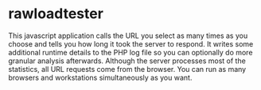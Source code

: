# rawloadtester
This javascript application calls the URL you select as many times as you choose and tells you how long it took the server to respond. It writes some additional runtime details to the PHP log file so you can optionally do more granular analysis afterwards. Although the server processes most of the statistics, all URL requests come from the browser. You can run as many browsers and workstations simultaneously as you want. 
